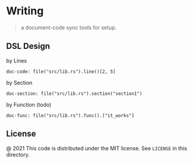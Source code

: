 # Writing 

> a document-code sync tools for setup.

## DSL Design

by Lines

```writing
doc-code: file("src/lib.rs").line()[2, 5]
```

by Section

```writing
doc-section: file("src/lib.rs").section("section1")
```

by Function (todo)

```writing
doc-func: file("src/lib.rs").func().["it_works"]
```

License
---

@ 2021 This code is distributed under the MIT license. See `LICENSE` in this directory.
